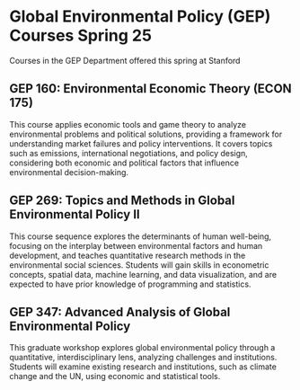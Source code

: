 # Global Environmental Policy (GEP) Courses Spring 25 
Courses in the GEP Department offered this spring at Stanford
 ## GEP 160: Environmental Economic Theory (ECON 175)
This course applies economic tools and game theory to analyze environmental problems and political solutions, providing a framework for understanding market failures and policy interventions. It covers topics such as emissions, international negotiations, and policy design, considering both economic and political factors that influence environmental decision-making.
## GEP 269: Topics and Methods in Global Environmental Policy II
This course sequence explores the determinants of human well-being, focusing on the interplay between environmental factors and human development, and teaches quantitative research methods in the environmental social sciences. Students will gain skills in econometric concepts, spatial data, machine learning, and data visualization, and are expected to have prior knowledge of programming and statistics.
## GEP 347: Advanced Analysis of Global Environmental Policy
This graduate workshop explores global environmental policy through a quantitative, interdisciplinary lens, analyzing challenges and institutions. Students will examine existing research and institutions, such as climate change and the UN, using economic and statistical tools.